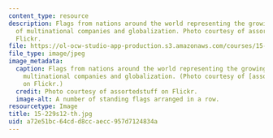 ```yaml
---
content_type: resource
description: Flags from nations around the world representing the growing saliency
  of multinational companies and globalization. Photo courtesy of assortedstuff on
  Flickr.
file: https://ol-ocw-studio-app-production.s3.amazonaws.com/courses/15-229-managing-global-integration-spring-2012/a72e51bc64cdd8ccaecc957d7124834a_15-229s12-th.jpg
file_type: image/jpeg
image_metadata:
  caption: Flags from nations around the world representing the growing saliency of
    multinational companies and globalization. (Photo courtesy of [assortedstuff](http://www.flickr.com/photos/assortedstuff/7075229683/)
    on Flickr.)
  credit: Photo courtesy of assortedstuff on Flickr.
  image-alt: A number of standing flags arranged in a row.
resourcetype: Image
title: 15-229s12-th.jpg
uid: a72e51bc-64cd-d8cc-aecc-957d7124834a
---
```

